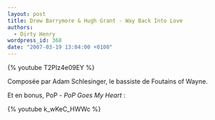 ```yaml
---
layout: post
title: Drew Barrymore & Hugh Grant - Way Back Into Love
authors:
  - Dirty Henry
wordpress_id: 368
date: "2007-03-19 13:04:00 +0100"
---
```


{% youtube T2PIz4e09EY %}

Composée par Adam Schlesinger, le bassiste de Foutains of Wayne.

Et en bonus, PoP - *PoP Goes My Heart* :

{% youtube k_wKeC_HWWc %}
